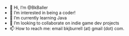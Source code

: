 - 👋 Hi, I’m @BkBaller
- 👀 I’m interested in being a coder!
- 🌱 I’m currently learning Java
- 💞️ I’m looking to collaborate on indie game dev projects
- 📫 How to reach me: email bkjburrell (at) gmail (dot) com.

<!---
I wonder if anyone ever reads this...
--->

